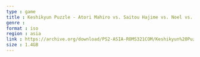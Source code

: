 ```yaml
---
type : game
title : Keshikyun Puzzle - Atori Mahiro vs. Saitou Hajime vs. Noel vs. Hakkai (Japan)
genre : 
format : iso
region : asia
link : https://archive.org/download/PS2-ASIA-ROMS321COM/Keshikyun%20Puzzle%20-%20Atori%20Mahiro%20vs.%20Saitou%20Hajime%20vs.%20Noel%20vs.%20Hakkai%20%28Japan%29.7z
size : 1.4GB
---
```

